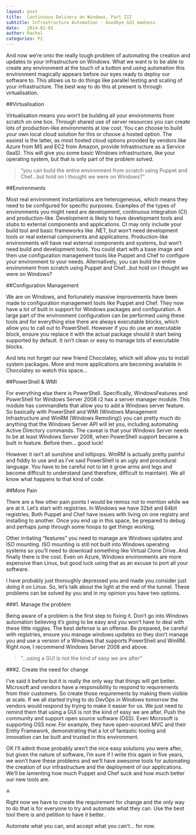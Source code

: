 ```yaml
---
layout: post
title:  Continuous Delivery on Windows, Part III
subtitle: Infrastructure Automation - Goodbye GUI madness
date:   2014-02-01
author: Rachel
categories: P2
---
```


And now we’re onto the really tough problem of automating the creation and updates to your infrastructure on Windows. What we want is to be able to create any environment at the touch of a button and using automation this environment magically appears before our eyes ready to deploy our software to. This allows us to do things like parallel testing and scaling of your infrastructure. The best way to do this at present is through virtualisation.

##Virtualisation

Virtualisation means you won’t be building all your environments from scratch on one box. Through shared use of server resources you can create lots of production-like environments at low cost. You can choose to build your own local cloud solution for this or choose a hosted option. The easiest is the latter, as most hosted cloud options provided by vendors like Azure from MS and EC2 from Amazon, provide Infrastructure as a Service (IaaS). This will give you some basic Windows infrastructure, like your operating system, but that is only part of the problem solved.

>“you can build the entire environment from scratch using Puppet and Chef…but hold on I thought we were on Windows?”

##Environments

Most real environment instantiations are heterogeneous, which means they need to be configured for specific purposes. Examples of the types of environments you might need are development, continuous integration (CI) and production-like. Development is likely to have development tools and stubs to external components and applications. CI may only include your build tool and basic frameworks like .NET, but won’t need development tools or real external components and applications. Production-like environments will have real external components and systems, but won’t need build and development tools. You could start with a base image and then use configuration management tools like Puppet and Chef to configure your environment to your needs. Alternatively, you can build the entire environment from scratch using Puppet and Chef…but hold on I thought we were on Windows?

##Configuration Management

We are on Windows, and fortunately massive improvements have been made to configuration management tools like Puppet and Chef. They now have a lot of built in support for Windows packages and configuration. A large part of the environment configuration can be performed using these tools and for everything else there are always executable blocks, which allow you to call out to PowerShell. However if you do use an executable block, ensure you replace it with the actual package should it start being supported by default. It isn’t clean or easy to manage lots of executable blocks.

And lets not forget our new friend Chocolatey, which will allow you to install system packages. More and more applications are becoming available in Chocolatey so watch this space…

##PowerShell & WMI

For everything else there is PowerShell. Specifically, WindowsFeatures and PowerShell for Windows Server 2008 r2 has a server manager module. This module has commandlets that allow you to add a Windows server feature. So basically with PowerShell and WMI (Windows Management Infrastructure and WinRM (Windows Remoting)) you can pretty much do anything that the Windows Server API will let you, including automating Active Directory commands. The caveat is that your Windows Server needs to be at least Windows Server 2008, when PowerShell support became a built in feature. Before then… good luck!

However it isn’t all sunshine and lollipops. WinRM is actually pretty painful and fiddly to use and as I’ve said PowerShell is an ugly and procedural language. You have to be careful not to let it grow arms and legs and become difficult to understand (and therefore, difficult to maintain). We all know what happens to that kind of code.

##More Pain

There are a few other pain points I would be remiss not to mention while we are at it. Let’s start with registries. In Windows we have 32bit and 64bit registries. Both Puppet and Chef have issues with living on one registry and installing to another. Once you end up in this space, be prepared to debug and perhaps jump through some hoops to get things working.

Other irritating “features” you need to manage are Windows updates and ISO mounting. ISO mounting is still not built into Windows operating systems so you’ll need to download something like Virtual Clone Drive. And finally there is the cost. Even on Azure, Windows environments are more expensive than Linux, but good luck using that as an excuse to port all your software.

I have probably just thoroughly depressed you and made you consider just doing it on Linux. So, let’s talk about the light at the end of the tunnel. These problems can be solved by you and in my opinion you have two options.

###1. Manage the problem

Being aware of a problem is the first step to fixing it. Don’t go into Windows automation believing it’s going to be easy and you won’t have to deal with these little niggles. The best defense is an offense. Be prepared, be careful with registries, ensure you manage windows updates so they don’t manage you and use a version of a Windows that supports PowerShell and WinRM. Right now, I recommend Windows Server 2008 and above.

>“…using a GUI is not the kind of easy we are after”

###2. Create the need for change

I’ve said it before but it is really the only way that things will get better. Microsoft and vendors have a responsibility to respond to requirements from their customers. So create those requirements by making them visible at scale. If we all started trying to do DevOps in Windows tomorrow the vendors would respond by trying to make it easier for us. We just need to remind them that using a GUI is not the kind of easy we are after. Push the community and support open source software (OSS). Even Microsoft is supporting OSS now. For example, they have open-sourced MVC and their Entity Framework, demonstrating that a lot of fantastic tooling and innovation can be built and trusted in this environment.

OK I’ll admit those probably aren’t the nice easy solutions you were after, but given the nature of software, I’m sure if I write this again in five years, we won’t have these problems and we’ll have awesome tools for automating the creation of our infrastructure and the deployment of our applications. We’ll be lamenting how much Puppet and Chef suck and how much better our new tools are.

⁂

Right now we have to create the requirement for change and the only way to do that is for everyone to try and automate what they can. Use the best tool there is and petition to have it better.

Automate what you can, and accept what you can’t… for now.